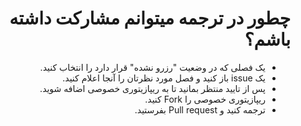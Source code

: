 <div dir="rtl">

# چطور در ترجمه میتوانم مشارکت داشته باشم؟

- یک فصلی که در وضعیت "رزرو نشده" قرار دارد را انتخاب کنید.
- یک issue باز کنید و فصل مورد نظرتان را آنجا اعلام کنید.
- پس از تایید منتظر بمانید تا به ریپازیتوری خصوصی اضافه شوید.
- ریپازیتوری خصوصی را Fork کنید.
- ترجمه کنید و Pull request بفرستید.
  
</div>
